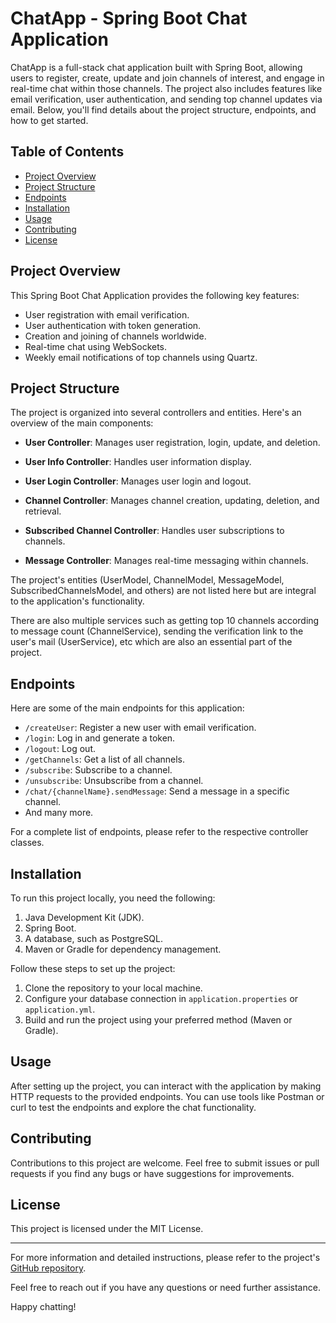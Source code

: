 # ChatApp - Spring Boot Chat Application

ChatApp is a full-stack chat application built with Spring Boot, allowing users to register, create, update and join channels of interest, and engage in real-time chat within those channels. The project also includes features like email verification, user authentication, and sending top channel updates via email. Below, you'll find details about the project structure, endpoints, and how to get started.

## Table of Contents
- [Project Overview](#project-overview)
- [Project Structure](#project-structure)
- [Endpoints](#endpoints)
- [Installation](#installation)
- [Usage](#usage)
- [Contributing](#contributing)
- [License](#license)

## Project Overview

This Spring Boot Chat Application provides the following key features:

- User registration with email verification.
- User authentication with token generation.
- Creation and joining of channels worldwide.
- Real-time chat using WebSockets.
- Weekly email notifications of top channels using Quartz.

## Project Structure

The project is organized into several controllers and entities. Here's an overview of the main components:

- **User Controller**: Manages user registration, login, update, and deletion.

- **User Info Controller**: Handles user information display.

- **User Login Controller**: Manages user login and logout.

- **Channel Controller**: Manages channel creation, updating, deletion, and retrieval.

- **Subscribed Channel Controller**: Handles user subscriptions to channels.

- **Message Controller**: Manages real-time messaging within channels.

The project's entities (UserModel, ChannelModel, MessageModel, SubscribedChannelsModel, and others) are not listed here but are integral to the application's functionality.

There are also multiple services such as getting top 10 channels according to message count (ChannelService), sending the verification link to the user's mail (UserService), etc which are also an essential part of the project.

## Endpoints

Here are some of the main endpoints for this application:

- `/createUser`: Register a new user with email verification.
- `/login`: Log in and generate a token.
- `/logout`: Log out.
- `/getChannels`: Get a list of all channels.
- `/subscribe`: Subscribe to a channel.
- `/unsubscribe`: Unsubscribe from a channel.
- `/chat/{channelName}.sendMessage`: Send a message in a specific channel.
- And many more.

For a complete list of endpoints, please refer to the respective controller classes.

## Installation

To run this project locally, you need the following:

1. Java Development Kit (JDK).
2. Spring Boot.
3. A database, such as PostgreSQL.
4. Maven or Gradle for dependency management.

Follow these steps to set up the project:

1. Clone the repository to your local machine.
2. Configure your database connection in `application.properties` or `application.yml`.
3. Build and run the project using your preferred method (Maven or Gradle).

## Usage

After setting up the project, you can interact with the application by making HTTP requests to the provided endpoints. You can use tools like Postman or curl to test the endpoints and explore the chat functionality.

## Contributing

Contributions to this project are welcome. Feel free to submit issues or pull requests if you find any bugs or have suggestions for improvements.

## License

This project is licensed under the MIT License.

---

For more information and detailed instructions, please refer to the project's [GitHub repository](https://github.com/ugauniyal/ChatApp-Springboot).

Feel free to reach out if you have any questions or need further assistance.

Happy chatting!
